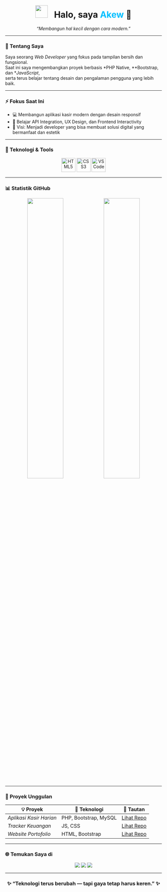 <!-- 💫 Profil Modern 2025 - Akew -->

<h1 align="center">
  <img src="https://cdn.jsdelivr.net/gh/devicons/devicon/icons/codepen/codepen-original.svg" width="40" />
  &nbsp; Halo, saya <span style="color:#00BFFF;">Akew</span> 👋
</h1>

<p align="center">
  <em>“Membangun hal kecil dengan cara modern.”</em>
</p>

---

### 🧭 Tentang Saya

Saya seorang *Web Developer* yang fokus pada tampilan bersih dan fungsional.  
Saat ini saya mengembangkan proyek berbasis *PHP Native, **Bootstrap, dan **JavaScript*,  
serta terus belajar tentang desain dan pengalaman pengguna yang lebih baik.

---

### ⚡ Fokus Saat Ini

- 💻 Membangun aplikasi kasir modern dengan desain responsif  
- 🌱 Belajar API Integration, UX Design, dan Frontend Interactivity  
- 🎯 Visi: Menjadi developer yang bisa membuat solusi digital yang bermanfaat dan estetik  

---

### 🧰 Teknologi & Tools

<p align="center">
  <img src="https://cdn.jsdelivr.net/gh/devicons/devicon/icons/html5/html5-original.svg" width="45" title="HTML5"/>
  <img src="https://cdn.jsdelivr.net/gh/devicons/devicon/icons/css3/css3-original.svg" width="45" title="CSS3"/>
  <img src="https://cdn.jsdelivr.net/gh/devicons/devicon/icons/vscode/vscode-original.svg" width="45" title="VS Code"/>
</p>

---

### 📊 Statistik GitHub

<p align="center">
  <img width="48%" src="https://github-readme-stats.vercel.app/api?username=akew&show_icons=true&theme=vision-friendly-dark&hide_border=true&title_color=00BFFF&icon_color=00BFFF" />
  <img width="48%" src="https://github-readme-streak-stats.herokuapp.com?user=akew&theme=vision-friendly-dark&hide_border=true&ring=00BFFF&fire=00BFFF&currStreakLabel=00BFFF" />
</p>

---

### 🧩 Proyek Unggulan

| 💡 Proyek | 🔧 Teknologi | 📎 Tautan |
|------------|---------------|------------|
| *Aplikasi Kasir Harian* | PHP, Bootstrap, MySQL | [Lihat Repo](https://github.com/akew/app-kasir) |
| *Tracker Keuangan* | JS, CSS | [Lihat Repo](https://github.com/akew/tracker-harian) |
| *Website Portofolio* | HTML, Bootstrap | [Lihat Repo](https://github.com/akew/portofolio) |

---

### 🌐 Temukan Saya di

<p align="center">
  <a href="mailto:lpanggugahm@gmail.com"><img src="https://img.shields.io/badge/Gmail-0D1117?style=for-the-badge&logo=gmail&logoColor=00BFFF"></a>
  <a href="https://instagram.com/akew"><img src="https://img.shields.io/badge/Instagram-0D1117?style=for-the-badge&logo=instagram&logoColor=00BFFF"></a>
  <a href="https://github.com/Linpang315"><img src="https://img.shields.io/badge/GitHub-0D1117?style=for-the-badge&logo=github&logoColor=00BFFF"></a>
</p>

---

<h3 align="center">✨ “Teknologi terus berubah — tapi gaya tetap harus keren.” ✨</h3>
